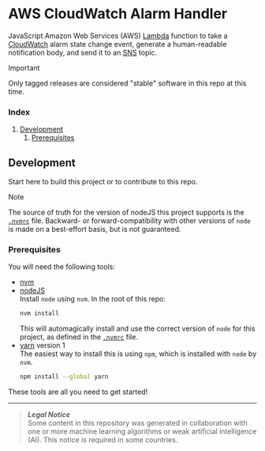 # AWS CloudWatch Alarm Handler
JavaScript Amazon Web Services (AWS) [Lambda](https://aws.amazon.com/lambda) function to take a [CloudWatch](https://aws.amazon.com/cloudwatch) alarm state change event, generate a human-readable notification body, and send it to an [SNS](https://docs.aws.amazon.com/sns/latest/dg/welcome.html) topic.

> [!IMPORTANT]
> Only tagged releases are considered "stable" software in this repo at this time.

### Index
1. [Development](#development)
    1. [Prerequisites](#prerequisites)

## Development
Start here to build this project or to contribute to this repo.

> [!NOTE]
> The source of truth for the version of nodeJS this project supports is the [`.nvmrc`](./.nvmrc) file. Backward- or forward-compatibility with other versions of `node` is made on a best-effort basis, but is not guaranteed.

### Prerequisites
You will need the following tools:
- [nvm](https://github.com/nvm-sh/nvm#installing-and-updating)
- [nodeJS](https://www.w3schools.com/nodejs/nodejs_intro.asp)  
    Install `node` using `nvm`. In the root of this repo:
    ```bash
    nvm install
    ```
    This will automagically install and use the correct version of `node` for this project, as defined in the [`.nvmrc`](./.nvmrc) file.
- [yarn](https://yarnpkg.com) version 1  
    The easiest way to install this is using `npm`, which is installed with `node` by `nvm`.
    ```bash
    npm install --global yarn
    ```
These tools are all you need to get started!

---
> **_Legal Notice_**  
Some content in this repository was generated in collaboration with one or more machine learning algorithms or weak artificial intelligence (AI). This notice is required in some countries.
